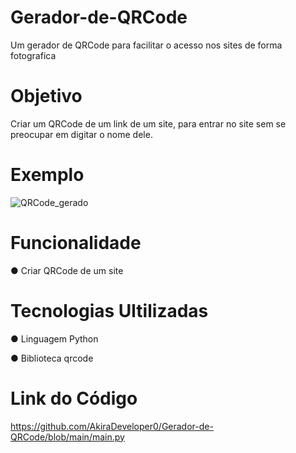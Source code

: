 # Gerador-de-QRCode
Um gerador de QRCode para facilitar o acesso nos sites de forma fotografica
# Objetivo
Criar um QRCode de um link de um site, para entrar no site sem se preocupar em digitar o nome dele.
# Exemplo
![QRCode_gerado](https://github.com/AkiraDeveloper0/Gerador-de-QRCode/assets/62629927/472b0699-9420-406f-8618-573f90388eef)
# Funcionalidade
● Criar QRCode de um site
# Tecnologias Ultilizadas
● Linguagem Python

● Biblioteca qrcode
# Link do Código 
https://github.com/AkiraDeveloper0/Gerador-de-QRCode/blob/main/main.py
